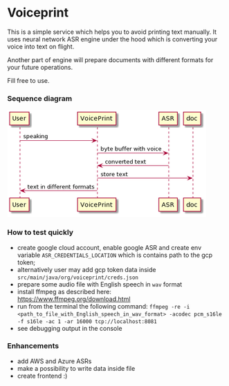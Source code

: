 # Voiceprint

This is a simple service which helps you to avoid printing text manually.
It uses neural network ASR engine under the hood which is converting your voice into text on flight.

Another part of engine will prepare documents with different formats for your future operations.

Fill free to use.

### Sequence diagram
![diagram](pictures/sequencediagram.png "sequencediagram") 

### How to test quickly

- create google cloud account, enable google ASR and create env variable `ASR_CREDENTIALS_LOCATION` which is contains path to the gcp token;
- alternatively user may add gcp token data inside `src/main/java/org/voiceprint/creds.json`
- prepare some audio file with English speech in `wav` format  
- install ffmpeg as described here: https://www.ffmpeg.org/download.html
- run from the terminal the following command: `ffmpeg -re -i <path_to_file_with_English_speech_in_wav_format> -acodec pcm_s16le -f s16le -ac 1 -ar 16000 tcp://localhost:8081`
- see debugging output in the console


### Enhancements 

- add AWS and Azure ASRs
- make a possibility to write data inside file
- create frontend :)
